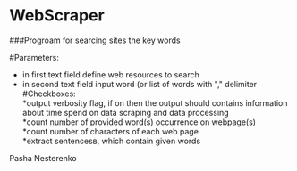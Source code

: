 WebScraper
==========
###Progroam for searcing sites the key words

#Parameters:<br/>
* in first text field define web resources to search<br/>
* in second text field input word (or list of words with "," delimiter<br/>
#Checkboxes:<br/>
*output verbosity flag, if on then the output should contains information about time spend on data scraping and data processing<br/>
*count number of provided word(s) occurrence on webpage(s)<br/>
*count number of characters of each web page<br/>
*extract sentencesв, which contain given words<br/>

Pasha Nesterenko
